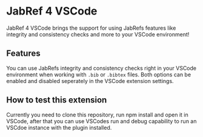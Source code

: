 # JabRef 4 VSCode

JabRef 4 VSCode brings the support for using JabRefs features like integrity and consistency checks and more to your VSCode environment! 

## Features

You can use JabRefs integrity and consistency checks right in your VSCode environment when working with `.bib` or `.bibtex` files.
Both options can be enabled and disabled seperately in the VSCode extension settings. 

## How to test this extension

Currently you need to clone this repository, run npm install and open it in VSCode, after that you can use VSCodes run and debug capability to run an VSCdoe instance with the plugin installed.